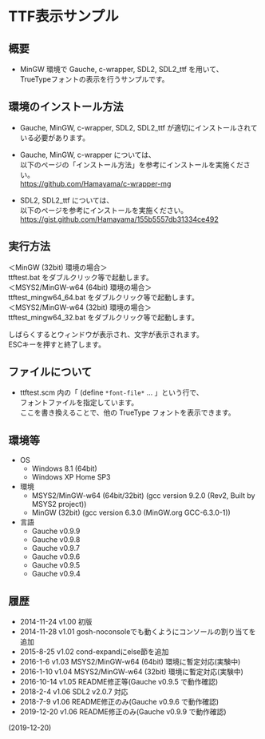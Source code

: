 # TTF表示サンプル

## 概要
- MinGW 環境で Gauche, c-wrapper, SDL2, SDL2_ttf を用いて、  
  TrueTypeフォントの表示を行うサンプルです。


## 環境のインストール方法
- Gauche, MinGW, c-wrapper, SDL2, SDL2_ttf が適切にインストールされている必要があります。

- Gauche, MinGW, c-wrapper については、  
  以下のページの「インストール方法」を参考にインストールを実施ください。  
  https://github.com/Hamayama/c-wrapper-mg

- SDL2, SDL2_ttf については、  
  以下のページを参考にインストールを実施ください。  
  https://gist.github.com/Hamayama/155b5557db31334ce492


## 実行方法
  ＜MinGW (32bit) 環境の場合＞  
  ttftest.bat をダブルクリック等で起動します。  
  ＜MSYS2/MinGW-w64 (64bit) 環境の場合＞  
  ttftest_mingw64_64.bat をダブルクリック等で起動します。  
  ＜MSYS2/MinGW-w64 (32bit) 環境の場合＞  
  ttftest_mingw64_32.bat をダブルクリック等で起動します。  
  
  しばらくするとウィンドウが表示され、文字が表示されます。  
  ESCキーを押すと終了します。


## ファイルについて
- ttftest.scm 内の「 (define `*font-file*` ... 」という行で、  
  フォントファイルを指定しています。  
  ここを書き換えることで、他の TrueType フォントを表示できます。


## 環境等
- OS
  - Windows 8.1 (64bit)
  - Windows XP Home SP3
- 環境
  - MSYS2/MinGW-w64 (64bit/32bit) (gcc version 9.2.0 (Rev2, Built by MSYS2 project))
  - MinGW (32bit) (gcc version 6.3.0 (MinGW.org GCC-6.3.0-1))
- 言語
  - Gauche v0.9.9
  - Gauche v0.9.8
  - Gauche v0.9.7
  - Gauche v0.9.6
  - Gauche v0.9.5
  - Gauche v0.9.4

## 履歴
- 2014-11-24 v1.00 初版
- 2014-11-28 v1.01 gosh-noconsoleでも動くようにコンソールの割り当てを追加
- 2015-8-25  v1.02 cond-expandにelse節を追加
- 2016-1-6   v1.03 MSYS2/MinGW-w64 (64bit) 環境に暫定対応(実験中)
- 2016-1-10  v1.04 MSYS2/MinGW-w64 (32bit) 環境に暫定対応(実験中)
- 2016-10-14 v1.05 README修正等(Gauche v0.9.5 で動作確認)
- 2018-2-4   v1.06 SDL2 v2.0.7 対応
- 2018-7-9   v1.06 README修正のみ(Gauche v0.9.6 で動作確認)
- 2019-12-20 v1.06 README修正のみ(Gauche v0.9.9 で動作確認)


(2019-12-20)
